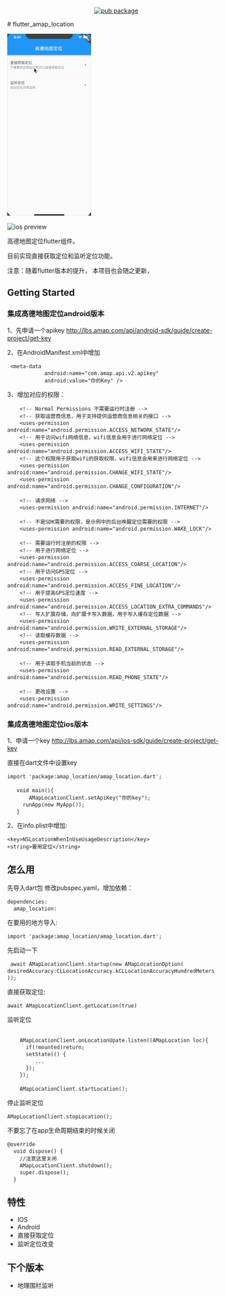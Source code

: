 
<p align="center">
    <a href="https://pub.dartlang.org/packages/amap_location">
        <img src="https://img.shields.io/pub/v/amap_location.svg" alt="pub package" />
    </a>
</p>
# flutter_amap_location


![android preview](https://github.com/jzoom/images/raw/master/location1.gif)

![ios preview](https://github.com/jzoom/images/raw/master/location2.gif)

高德地图定位flutter组件。

目前实现直接获取定位和监听定位功能。

注意：随着flutter版本的提升， 本项目也会随之更新，

## Getting Started

### 集成高德地图定位android版本

1、先申请一个apikey
http://lbs.amap.com/api/android-sdk/guide/create-project/get-key

2、在AndroidManifest.xml中增加
```
 <meta-data
            android:name="com.amap.api.v2.apikey"
            android:value="你的Key" />
```

3、增加对应的权限：

```
    <!-- Normal Permissions 不需要运行时注册 -->
    <!-- 获取运营商信息，用于支持提供运营商信息相关的接口 -->
    <uses-permission android:name="android.permission.ACCESS_NETWORK_STATE"/>
    <!-- 用于访问wifi网络信息，wifi信息会用于进行网络定位 -->
    <uses-permission android:name="android.permission.ACCESS_WIFI_STATE"/>
    <!-- 这个权限用于获取wifi的获取权限，wifi信息会用来进行网络定位 -->
    <uses-permission android:name="android.permission.CHANGE_WIFI_STATE"/>
    <uses-permission android:name="android.permission.CHANGE_CONFIGURATION"/>

    <!-- 请求网络 -->
    <uses-permission android:name="android.permission.INTERNET"/>

    <!-- 不是SDK需要的权限，是示例中的后台唤醒定位需要的权限 -->
    <uses-permission android:name="android.permission.WAKE_LOCK"/>

    <!-- 需要运行时注册的权限 -->
    <!-- 用于进行网络定位 -->
    <uses-permission android:name="android.permission.ACCESS_COARSE_LOCATION"/>
    <!-- 用于访问GPS定位 -->
    <uses-permission android:name="android.permission.ACCESS_FINE_LOCATION"/>
    <!-- 用于提高GPS定位速度 -->
    <uses-permission android:name="android.permission.ACCESS_LOCATION_EXTRA_COMMANDS"/>
    <!-- 写入扩展存储，向扩展卡写入数据，用于写入缓存定位数据 -->
    <uses-permission android:name="android.permission.WRITE_EXTERNAL_STORAGE"/>
    <!-- 读取缓存数据 -->
    <uses-permission android:name="android.permission.READ_EXTERNAL_STORAGE"/>

    <!-- 用于读取手机当前的状态 -->
    <uses-permission android:name="android.permission.READ_PHONE_STATE"/>

    <!-- 更改设置 -->
    <uses-permission android:name="android.permission.WRITE_SETTINGS"/>
```      

### 集成高德地图定位ios版本

1、申请一个key
http://lbs.amap.com/api/ios-sdk/guide/create-project/get-key

直接在dart文件中设置key

```
import 'package:amap_location/amap_location.dart';
   
   void main(){     
       AMapLocationClient.setApiKey("你的key");
     runApp(new MyApp());
   }
```

2、在info.plist中增加:

```
<key>NSLocationWhenInUseUsageDescription</key>
<string>要用定位</string>
```


## 怎么用

先导入dart包
修改pubspec.yaml，增加依赖：

```
dependencies:
  amap_location: 
```


在要用的地方导入:

```
import 'package:amap_location/amap_location.dart';
```

先启动一下

```
 await AMapLocationClient.startup(new AMapLocationOption( desiredAccuracy:CLLocationAccuracy.kCLLocationAccuracyHundredMeters  ));

```

直接获取定位:

```
await AMapLocationClient.getLocation(true)
```
监听定位

```

    AMapLocationClient.onLocationUpate.listen((AMapLocation loc){
      if(!mounted)return;
      setState(() {
         ...
      });
    });

    AMapLocationClient.startLocation();

```
停止监听定位
```
AMapLocationClient.stopLocation();

```

不要忘了在app生命周期结束的时候关闭
```
@override
  void dispose() {
    //注意这里关闭
    AMapLocationClient.shutdown();
    super.dispose();
  }
```


## 特性

* IOS
* Android
* 直接获取定位
* 监听定位改变


## 下个版本

* 地理围栏监听



